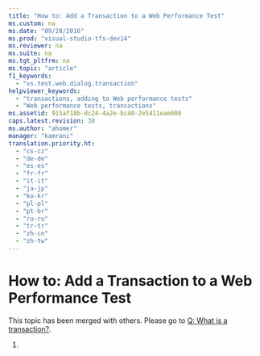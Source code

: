 ```yaml
---
title: "How to: Add a Transaction to a Web Performance Test"
ms.custom: na
ms.date: "09/28/2016"
ms.prod: "visual-studio-tfs-dev14"
ms.reviewer: na
ms.suite: na
ms.tgt_pltfrm: na
ms.topic: "article"
f1_keywords: 
  - "vs.test.web.dialog.transaction"
helpviewer_keywords: 
  - "transactions, adding to Web performance tests"
  - "Web performance tests, transactions"
ms.assetid: 915af18b-dc24-4a2e-bc40-2e5411eae608
caps.latest.revision: 38
ms.author: "ahomer"
manager: "kamrani"
translation.priority.ht: 
  - "cs-cz"
  - "de-de"
  - "es-es"
  - "fr-fr"
  - "it-it"
  - "ja-jp"
  - "ko-kr"
  - "pl-pl"
  - "pt-br"
  - "ru-ru"
  - "tr-tr"
  - "zh-cn"
  - "zh-tw"
---
```

# How to: Add a Transaction to a Web Performance Test
This topic has been merged with others. Please go to [Q: What is a transaction?](assetId:///bd0a82fd-cec0-4861-bc09-e1b0b2d258ef#RecordingRunningWebTest_QA_Transaction).  
  
1.